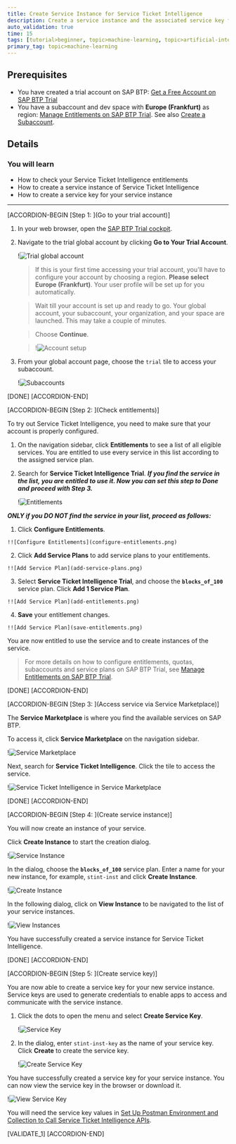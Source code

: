 ```yaml
---
title: Create Service Instance for Service Ticket Intelligence
description: Create a service instance and the associated service key for Service Ticket Intelligence, one of the SAP AI Business Services, using SAP Business Technology Platform (SAP BTP) Trial.
auto_validation: true
time: 15
tags: [tutorial>beginner, topic>machine-learning, topic>artificial-intelligence, topic>cloud, products>sap-business-technology-platform, products>sap-ai-business-services, products>service-ticket-intelligence]
primary_tag: topic>machine-learning
---
```


## Prerequisites
- You have created a trial account on SAP BTP: [Get a Free Account on SAP BTP Trial](hcp-create-trial-account)
- You have a subaccount and dev space with **Europe (Frankfurt)** as region: [Manage Entitlements on SAP BTP Trial](cp-trial-entitlements). See also [Create a Subaccount](https://help.sap.com/viewer/65de2977205c403bbc107264b8eccf4b/Cloud/en-US/261ba9ca868f469baf64c22257324a75.html).

## Details
### You will learn
  - How to check your Service Ticket Intelligence entitlements
  - How to create a service instance of Service Ticket Intelligence
  - How to create a service key for your service instance
---

[ACCORDION-BEGIN [Step 1: ](Go to your trial account)]

1. In your web browser, open the [SAP BTP Trial cockpit](https://cockpit.hanatrial.ondemand.com/).

2. Navigate to the trial global account by clicking **Go to Your Trial Account**.

    !![Trial global account](01_Foundation20Onboarding_Home.png)

    >If this is your first time accessing your trial account, you'll have to configure your account by choosing a region. **Please select Europe (Frankfurt)**. Your user profile will be set up for you automatically.

    >Wait till your account is set up and ready to go. Your global account, your subaccount, your organization, and your space are launched. This may take a couple of minutes.

    >Choose **Continue**.

    >!![Account setup](02_Foundation20Onboarding_Processing.png)

3. From your global account page, choose the `trial` tile to access your subaccount.

    !![Subaccounts](enter-trial-account.png)

[DONE]
[ACCORDION-END]


[ACCORDION-BEGIN [Step 2: ](Check entitlements)]

To try out Service Ticket Intelligence, you need to make sure that your account is properly configured.

1. On the navigation sidebar, click **Entitlements** to see a list of all eligible services. You are entitled to use every service in this list according to the assigned service plan.

2. Search for **Service Ticket Intelligence Trial**. ***If you find the service in the list, you are entitled to use it. Now you can set this step to **Done** and proceed with Step 3.***

    !![Entitlements](check-entitlements.png)

***ONLY if you DO NOT find the service in your list, proceed as follows:***

  1. Click **Configure Entitlements**.

    !![Configure Entitlements](configure-entitlements.png)

  2. Click **Add Service Plans** to add service plans to your entitlements.

    !![Add Service Plan](add-service-plans.png)

  3. Select **Service Ticket Intelligence Trial**, and choose the **`blocks_of_100`** service plan. Click **Add 1 Service Plan**.

    !![Add Service Plan](add-entitlements.png)

  4. **Save** your entitlement changes.

    !![Add Service Plan](save-entitlements.png)    

You are now entitled to use the service and to create instances of the service.

>For more details on how to configure entitlements, quotas, subaccounts and service plans on SAP BTP Trial, see [Manage Entitlements on SAP BTP Trial](cp-trial-entitlements).

[DONE]
[ACCORDION-END]


[ACCORDION-BEGIN [Step 3: ](Access service via Service Marketplace)]

The **Service Marketplace** is where you find the available services on SAP BTP.

To access it, click **Service Marketplace** on the navigation sidebar.

!![Service Marketplace](access-service-marketplace.png)

Next, search for **Service Ticket Intelligence**. Click the tile to access the service.

!![Service Ticket Intelligence in Service Marketplace](access-sti.png)

[DONE]
[ACCORDION-END]


[ACCORDION-BEGIN [Step 4: ](Create service instance)]

You will now create an instance of your service.

Click **Create Instance** to start the creation dialog.

!![Service Instance](create-instance.png)

In the dialog, choose the **`blocks_of_100`** service plan. Enter a name for your new instance, for example, `stint-inst` and click **Create Instance**.

!![Create Instance](create-instance-dialog.png)

In the following dialog, click on **View Instance** to be navigated to the list of your service instances.

!![View Instances](view-instances.png)

You have successfully created a service instance for Service Ticket Intelligence.

[DONE]
[ACCORDION-END]


[ACCORDION-BEGIN [Step 5: ](Create service key)]

You are now able to create a service key for your new service instance. Service keys are used to generate credentials to enable apps to access and communicate with the service instance.

  1. Click the dots to open the menu and select **Create Service Key**.

      !![Service Key](create-service-keys.png)

  2. In the dialog, enter `stint-inst-key` as the name of your service key. Click **Create** to create the service key.


      !![Create Service Key](create-service-key-name.png)

You have successfully created a service key for your service instance. You can now view the service key in the browser or download it.

!![View Service Key](view-service-key.png)

You will need the service key values in [Set Up Postman Environment and Collection to Call Service Ticket Intelligence APIs](cp-aibus-sti-setup-postman).

[VALIDATE_1]
[ACCORDION-END]

